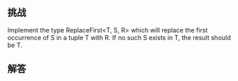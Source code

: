 ## 挑战



Implement the type ReplaceFirst<T, S, R> which will replace the first occurrence of S in a tuple T with R. If no such S exists in T, the result should be T.


## 解答

